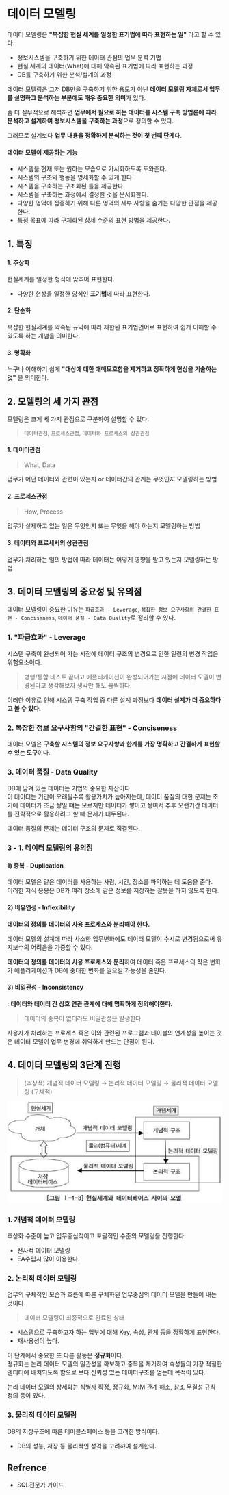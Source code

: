 # 데이터 모델링
데이터 모델링은 **"복잡한 현실 세계를 일정한 표기법에 따라 표현하는 일"** 라고 할 수 있다.
- 정보시스템을 구축하기 위한 데이터 관점의 업무 분석 기법
- 현실 세계의 데이터(What)에 대해 약속된 표기법에 따라 표현하는 과정
- DB를 구축하기 위한 분석/설계의 과정

데이터 모델링은 그저 DB만을 구축하기 위한 용도가 아닌 **데이터 모델링 자체로서 업무를 설명하고 분석하는 부분에도 매우 중요한 의미**가 있다.

좀 더 실무적으로 해석하면 **업무에서 필요로 하는 데이터를 시스템 구축 방법론에 따라 분석하고 설계하여 정보시스템을 구축하는 과정**으로 정의할 수 있다.

그러므로 설계보다 **업무 내용을 정확하게 분석하는 것이 첫 번째 단계**다.

#### 데이터 모델이 제공하는 기능 
- 시스템을 현재 또는 원하는 모습으로 가시화하도록 도와준다.
- 시스템의 구조와 행동을 명세화할 수 있게 한다.
- 시스템을 구축하는 구조화된 틀을 제공한다.
- 시스템을 구축하는 과정에서 결정한 것을 문서화한다.
- 다양한 영역에 집중하기 위해 다른 영역의 세부 사항을 숨기는 다양한 관점을 제공한다.
- 특정 목표에 따라 구체화된 상세 수준의 표현 방법을 제공한다.

## 1. 특징
#### 1. 추상화
현실세계를 일정한 형식에 맞추어 표현한다.
- 다양한 현상을 일정한 양식인 **표기법**에 따라 표현한다.

#### 2. 단순화
복잡한 현실세계를 약속된 규약에 따라 제한된 표기법언어로 표현하여 쉽게 이해할 수 있도록 하는 개념을 의미한다.

#### 3. 명확화
누구나 이해하기 쉽게 **"대상에 대한 애매모호함을 제거하고 정확하게 현상을 기술하는 것"** 을 의미한다.

## 2. 모델링의 세 가지 관점
모델링은 크게 세 가지 관점으로 구분하여 설명할 수 있다.
> `데이터관점`, `프로세스관점`, `데이터와 프로세스의 상관관점`

#### 1. 데이터관점
> What, Data

업무가 어떤 데이터와 관련이 있는지 or 데이터간의 관계는 무엇인지 모델링하는 방법

#### 2. 프로세스관점
> How, Process

업무가 실제하고 있는 일은 무엇인지 또는 무엇을 해야 하는지 모델링하는 방법

#### 3. 데이터와 프로세서의 상관관점
업무가 처리하는 일의 방법에 따라 데이터는 어떻게 영향을 받고 있는지 모델링하는 방법

## 3. 데이터 모델링의 중요성 및 유의점
데이터 모델링이 중요한 이유는 `파급효과 - Leverage`, `복잡한 정보 요구사항의 간결한 표현 - Conciseness`, `데이터 품질 - Data Quality`로 정리할 수 있다.

### 1. "파급효과" - Leverage 
시스템 구축이 완성되어 가는 시점에 데이터 구조의 변경으로 인한 일련의 변경 작업은 위험요소이다.  
> 병행/통합 테스트 끝내고 에플리케이션이 완성되어가는 시점에 데이터 모델이 변경된다고 생각해보자 생각만 해도 끔찍하다.

이러한 이유로 인해 시스템 구축 작업 중 다른 설계 과정보다 **데이터 설계가 더 중요하다고 볼 수 있다.**

### 2. 복잡한 정보 요구사항의 "간결한 표현" - Conciseness
데이터 모델은 **구축할 시스템의 정보 요구사항과 한계를 가장 명확하고 간결하게 표현할 수 있는 도구**이다.

### 3. 데이터 품질 - Data Quality
DB에 담겨 있는 데이터는 기업의 중요한 자산이다.  
이 데이터는 기간이 오래될수록 활용가치가 높아지는데, 데이터 품질의 대한 문제는 초기에 데이터가 조금 쌓일 떄는 모르지만 데이터가 쌓이고 쌓여서 추후 오랜기간 데이터를 전략적으로 활용하려고 할 때 문제가 대두된다.

데이터 품질의 문제는 데이터 구조의 문제로 직결된다.

### 3 - 1. 데이터 모델링의 유의점
#### 1) 중복 - Duplication
데이터 모델은 같은 데이터를 사용하는 사람, 시간, 장소를 파악하는 데 도움을 준다.  
이러한 지식 응용은 DB가 여러 장소에 같은 정보를 저장하는 잘못을 하지 않도록 한다.

#### 2) 비유연성 - Inflexibility
**데이터의 정의를 데이터의 사용 프로세스와 분리해야 한다.**

데이터 모델의 설계에 따라 사소한 업무변화에도 데이터 모델이 수시로 변경됨으로써 유지보수의 어려움을 가중할 수 있다.

**데이터의 정의를 데이터의 사용 프로세스와 분리**하여 데이터 혹은 프로세스의 작은 변화가 애플리케이션과 DB에 중대한 변화를 일으킬 가능성을 줄인다.

#### 3) 비일관성 - Inconsistency
: **데이터와 데이터 간 상호 연관 관계에 대해 명확하게 정의해야한다.**
> 데이터의 중복이 없더라도 비일관성은 발생한다.

사용자가 처리하는 프로세스 혹은 이와 관련된 프로그램과 테이블의 연계성을 높이는 것은 데이터 모델이 업무 변경에 취약하게 만드는 단점이 된다.

## 4. 데이터 모델링의 3단계 진행
> (추상적) 개념적 데이터 모델링 &rarr; 논리적 데이터 모델링 &rarr; 물리적 데이터 모델링 (구체적)

<img src="img/btween-real-world-and-db-model.png">

### 1. 개념적 데이터 모델링
추상화 수준이 높고 업무중심적이고 포괄적인 수준의 모델링을 진행한다.
- 전사적 데이터 모델링
- EA수립시 많이 이용한다.

### 2. 논리적 데이터 모델링
업무의 구체적인 모습과 흐름에 따른 구체화된 업무중심의 데이터 모델을 만들어 내는 것이다.
> 데이터 모델링이 최종적으로 완료된 상태
- 시스템으로 구축하고자 하는 업부에 대해 Key, 속성, 관계 등을 정확하게 표현한다.
- 재사용성이 높다.

이 단계에서 중요한 또 다른 활동은 **정규화**이다.  
정규화는 논리 데이터 모델의 일관성을 확보하고 중복을 제거하여 속성들의 가장 적절한 엔티티에 배치되도록 함으로 보다 신뢰성 있는 데이터구조를 얻는데 목적이 있다.

논리 데이터 모델의 상세화는 식별자 확정, 정규화, M:M 관계 해소, 참조 무결성 규칙 정의 등이 있다.

### 3. 물리적 데이터 모델링
DB의 저장구조에 따른 테이블스페이스 등을 고려한 방식이다.
- DB의 성능, 저장 등 물리적인 성격을 고려햐여 설계한다.


## Refrence
- SQL전문가 가이드
